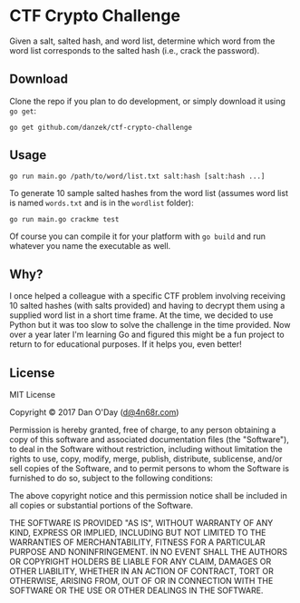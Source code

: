 CTF Crypto Challenge
====================

Given a salt, salted hash, and word list, determine which word from the word list corresponds to the salted hash (i.e., crack the password).

Download
--------

Clone the repo if you plan to do development, or simply download it using `go get`:

    go get github.com/danzek/ctf-crypto-challenge

Usage
-----

    go run main.go /path/to/word/list.txt salt:hash [salt:hash ...]

To generate 10 sample salted hashes from the word list (assumes word list is named `words.txt` and is in the `wordlist` folder):

    go run main.go crackme test

Of course you can compile it for your platform with `go build` and run whatever you name the executable as well.

Why?
---

I once helped a colleague with a specific CTF problem involving receiving 10 salted hashes (with salts provided) and having to decrypt them using a supplied word list in a short time frame. At the time, we decided to use Python but it was too slow to solve the challenge in the time provided. Now over a year later I'm learning Go and figured this might be a fun project to return to for educational purposes. If it helps you, even better!

License
-------

MIT License

Copyright &copy; 2017 Dan O'Day (d@4n68r.com)

Permission is hereby granted, free of charge, to any person obtaining a copy
of this software and associated documentation files (the "Software"), to deal
in the Software without restriction, including without limitation the rights
to use, copy, modify, merge, publish, distribute, sublicense, and/or sell
copies of the Software, and to permit persons to whom the Software is
furnished to do so, subject to the following conditions:

The above copyright notice and this permission notice shall be included in all
copies or substantial portions of the Software.

THE SOFTWARE IS PROVIDED "AS IS", WITHOUT WARRANTY OF ANY KIND, EXPRESS OR
IMPLIED, INCLUDING BUT NOT LIMITED TO THE WARRANTIES OF MERCHANTABILITY,
FITNESS FOR A PARTICULAR PURPOSE AND NONINFRINGEMENT. IN NO EVENT SHALL THE
AUTHORS OR COPYRIGHT HOLDERS BE LIABLE FOR ANY CLAIM, DAMAGES OR OTHER
LIABILITY, WHETHER IN AN ACTION OF CONTRACT, TORT OR OTHERWISE, ARISING FROM,
OUT OF OR IN CONNECTION WITH THE SOFTWARE OR THE USE OR OTHER DEALINGS IN THE
SOFTWARE.
